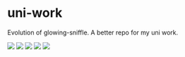 # uni-work
Evolution of glowing-sniffle. A better repo for my uni work.

<img src="https://media.giphy.com/media/Z2ma2SQKva689hiqV7/giphy.gif"/>
<img src="https://media.giphy.com/media/qB5ecUIj3e6nG9S9dP/giphy.gif"/>
<img src="https://media.giphy.com/media/YrU0MqWSs5T3jYiAmH/giphy.gif"/>
<img src="https://media.giphy.com/media/7zJZgRRVrKfzo71lnR/giphy.gif"/>
<img src="https://media.giphy.com/media/26gsjCZpPolPr3sBy/giphy.gif"/>
